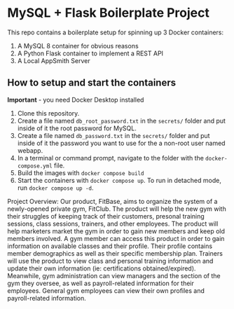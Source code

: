 # MySQL + Flask Boilerplate Project

This repo contains a boilerplate setup for spinning up 3 Docker containers: 
1. A MySQL 8 container for obvious reasons
1. A Python Flask container to implement a REST API
1. A Local AppSmith Server

## How to setup and start the containers
**Important** - you need Docker Desktop installed

1. Clone this repository.  
1. Create a file named `db_root_password.txt` in the `secrets/` folder and put inside of it the root password for MySQL. 
1. Create a file named `db_password.txt` in the `secrets/` folder and put inside of it the password you want to use for the a non-root user named webapp. 
1. In a terminal or command prompt, navigate to the folder with the `docker-compose.yml` file.  
1. Build the images with `docker compose build`
1. Start the containers with `docker compose up`.  To run in detached mode, run `docker compose up -d`. 


Project Overview:
Our product, FitBase, aims to organize the system of a newly-opened private gym, FitClub. The product will help the new gym with their struggles of keeping track of their customers, presonal training sessions, class sessions, trainers, and other employees. The product will help marketers market the gym in order to gain new members and keep old members involved. A gym member can access this product in order to gain information on available classes and their profile. Their profile contains member demographics as well as their specific membership plan. Trainers will use the product to view class and personal training information and update their own information (ie: certifications obtained/expired). Meanwhile, gym administration can view managers and the section of the gym they oversee, as well as payroll-related information for their employees. General gym employees can view their own profiles and payroll-related information. 






